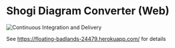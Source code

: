 # Shogi Diagram Converter (Web)

![Continuous Integration and Delivery](https://github.com/ashatuyuki/shogirecognitionweb/workflows/Continuous%20Integration%20and%20Delivery/badge.svg?branch=master)

See https://floating-badlands-24479.herokuapp.com/ for details